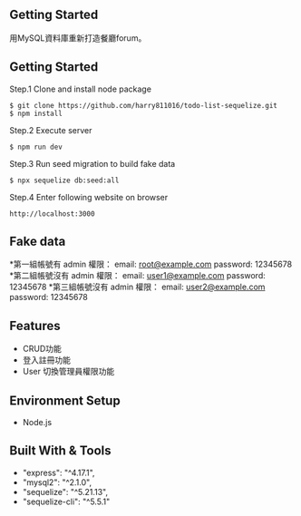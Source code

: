## Getting Started

用MySQL資料庫重新打造餐廳forum。

## Getting Started
Step.1 Clone and install node package
```
$ git clone https://github.com/harry811016/todo-list-sequelize.git
$ npm install
```
Step.2 Execute server 
```
$ npm run dev 
```
Step.3 Run seed migration to build fake data
```
$ npx sequelize db:seed:all
```
Step.4 Enter following website on browser
```
http://localhost:3000
```
## Fake data
*第一組帳號有 admin 權限：
email: root@example.com
password: 12345678
*第二組帳號沒有 admin 權限：
email: user1@example.com
password: 12345678
*第三組帳號沒有 admin 權限：
email: user2@example.com
password: 12345678

## Features
* CRUD功能
* 登入註冊功能
* User 切換管理員權限功能

## Environment Setup
* Node.js

## Built With & Tools
* "express": "^4.17.1",
* "mysql2": "^2.1.0",
* "sequelize": "^5.21.13",
* "sequelize-cli": "^5.5.1"


